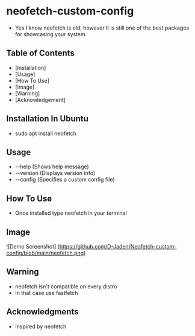 
# neofetch-custom-config
- Yes I know neofetch is old, however it is still one of the best packages for showcasing your system.

## Table of Contents
- [Installation]
- [Usage]
- [How To Use]
- [Image]
- [Warning]
- [Acknowledgement]

## Installation In Ubuntu
- sudo apt install neofetch

## Usage
- --help	(Shows help message)
- --version	(Displays version info)
- --config	(Specifies a custom config file)

## How To Use
- Once installed type neofetch in your terminal

## Image
![Demo Screenshot] (https://github.com/D-Jaden/Neofetch-custom-config/blob/main/neofetch.png)

## Warning
- neofetch isn't compatible on every distro
- In that case use fastfetch

## Acknowledgments
- Inspired by neofetch
